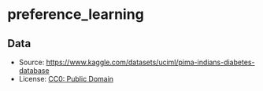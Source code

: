 # preference_learning

## Data
* Source: https://www.kaggle.com/datasets/uciml/pima-indians-diabetes-database
* License: [CC0: Public Domain](https://creativecommons.org/publicdomain/zero/1.0/)
